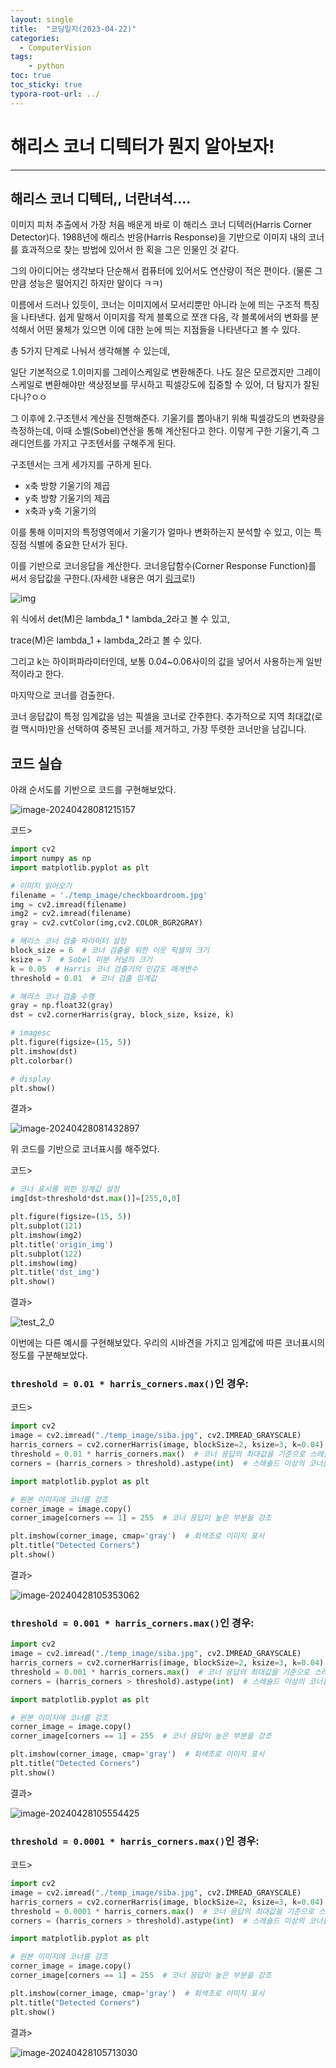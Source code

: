 ```yaml
---
layout: single
title:  "코딩일지(2023-04-22)"
categories: 
  - ComputerVision
tags:
    - python
toc: true
toc_sticky: true
typora-root-url: ../
---
```




# 해리스 코너 디텍터가 뭔지 알아보자!

<hr>




## 해리스 코너 디텍터,, 너란녀석....

이미지 피처 추출에서 가장 처음 배운게 바로 이 해리스 코너 디텍러(Harris Corner Detector)다. 1988년에  해리스 반응(Harris Response)을 기반으로 이미지 내의 코너를 효과적으로 찾는 방법에 있어서 한 획을 그은 인물인 것 같다.

그의 아이디어는 생각보다 단순해서 컴퓨터에 있어서도 연산량이 적은 편이다. (물론 그만큼 성능은 떨어지긴 하지만 말이다 ㅋㅋ)



이름에서 드러나 있듯이,  코너는 이미지에서 모서리뿐만 아니라 눈에 띄는 구조적 특징을 나타낸다. 쉽게 말해서 이미지를 작게 블록으로 쪼갠 다음, 각 블록에서의 변화를 분석해서 어떤 물체가 있으면 이에 대한 눈에 띄는 지점들을 나타낸다고 볼 수 있다.



총 5가지 단계로 나눠서 생각해볼 수 있는데, 

일단 기본적으로 1.이미지를 그레이스케일로 변환해준다. 나도 잘은 모르겠지만 그레이스케일로 변환해야만 색상정보를 무시하고 픽셀강도에 집중할 수 있어, 더 탐지가 잘된다나?ㅇㅇ

그 이후에 2.구조텐서 계산을 진행해준다. 기울기를 뽑아내기 위해 픽셀강도의 변화량을 측정하는데, 이때 소벨(Sobel)연산을 통해 계산된다고 한다. 이렇게 구한 기울기,즉 그래디언트를 가지고 구조텐서를 구해주게 된다.

구조텐서는 크게 세가지를 구하게 된다.

- x축 방향 기울기의 제곱
- y축 방향 기울기의 제곱
- x축과 y축 기울기의 

이를 통해 이미지의 특정영역에서 기울기가 얼마나 변화하는지 분석할 수 있고, 이는 특징점 식별에 중요한 단서가 된다.

이를 기반으로 코너응답을 계산한다. 코너응답함수(Corner Response Function)를 써서 응답값을 구한다.(자세한 내용은 여기 [링크](https://medium.com/@koushikkushal95/beyond-pixels-mastering-advanced-image-processing-in-computer-vision-e903535440a5)로!)

![img](/images/2024-04-22-codinglog(96)/15CqFMlmRD6f-hqhIE4MaUA.png)

위 식에서 det(M)은 lambda_1 * lambda_2라고 볼 수 있고,

trace(M)은 lambda_1 + lambda_2라고 볼 수 있다.

그리고 k는 하이퍼파라미터인데, 보통 0.04~0.06사이의 값을 넣어서 사용하는게 일반적이라고 한다.

마지막으로 코너를 검출한다.

코너 응답값이 특정 임계값을 넘는 픽셀을 코너로 간주한다. 추가적으로 지역 최대값(로컬 맥시마)만을 선택하여 중복된 코너를 제거하고, 가장 뚜렷한 코너만을 남깁니다.

## 코드 실습

아래 순서도를 기반으로 코드를 구현해보았다.

![image-20240428081215157](/images/2024-04-22-codinglog(96)/image-20240428081215157.png)

코드>

```python
import cv2
import numpy as np
import matplotlib.pyplot as plt

# 이미지 읽어오기
filename = './temp_image/checkboardroom.jpg'
img = cv2.imread(filename)
img2 = cv2.imread(filename)
gray = cv2.cvtColor(img,cv2.COLOR_BGR2GRAY)

# 해리스 코너 검출 파라미터 설정
block_size = 6  # 코너 검출을 위한 이웃 픽셀의 크기
ksize = 7  # Sobel 미분 커널의 크기
k = 0.05  # Harris 코너 검출기의 민감도 매개변수
threshold = 0.01  # 코너 검출 임계값

# 해리스 코너 검출 수행
gray = np.float32(gray)
dst = cv2.cornerHarris(gray, block_size, ksize, k)

# imagesc
plt.figure(figsize=(15, 5))
plt.imshow(dst)
plt.colorbar()

# display
plt.show()
```

결과>

![image-20240428081432897](/images/2024-04-22-codinglog(96)/image-20240428081432897.png)

위 코드를 기반으로 코너표시를 해주었다.

코드>

```python
# 코너 표시를 위한 임계값 설정
img[dst>threshold*dst.max()]=[255,0,0]

plt.figure(figsize=(15, 5))
plt.subplot(121)
plt.imshow(img2)
plt.title('origin_img')
plt.subplot(122)
plt.imshow(img)
plt.title('dst_img')
plt.show()
```

결과>

![test_2_0](/images/2024-04-22-codinglog(96)/test_2_0.png)



이번에는 다른 예시를 구현해보았다. 우리의 시바견을 가지고 임계값에 따른 코너표시의 정도를 구분해보았다.

### `threshold = 0.01 * harris_corners.max()`인 경우:

코드>

```python
import cv2
image = cv2.imread("./temp_image/siba.jpg", cv2.IMREAD_GRAYSCALE)
harris_corners = cv2.cornerHarris(image, blockSize=2, ksize=3, k=0.04)
threshold = 0.01 * harris_corners.max()  # 코너 응답의 최대값을 기준으로 스레숄드 설정
corners = (harris_corners > threshold).astype(int)  # 스레숄드 이상의 코너를 감지

import matplotlib.pyplot as plt

# 원본 이미지에 코너를 강조
corner_image = image.copy()
corner_image[corners == 1] = 255  # 코너 응답이 높은 부분을 강조

plt.imshow(corner_image, cmap='gray')  # 회색조로 이미지 표시
plt.title("Detected Corners")
plt.show()
```

결과>

![image-20240428105353062](/images/2024-04-22-codinglog(96)/image-20240428105353062.png)

### `threshold = 0.001 * harris_corners.max()`인 경우:

```python
import cv2
image = cv2.imread("./temp_image/siba.jpg", cv2.IMREAD_GRAYSCALE)
harris_corners = cv2.cornerHarris(image, blockSize=2, ksize=3, k=0.04)
threshold = 0.001 * harris_corners.max()  # 코너 응답의 최대값을 기준으로 스레숄드 설정
corners = (harris_corners > threshold).astype(int)  # 스레숄드 이상의 코너를 감지

import matplotlib.pyplot as plt

# 원본 이미지에 코너를 강조
corner_image = image.copy()
corner_image[corners == 1] = 255  # 코너 응답이 높은 부분을 강조

plt.imshow(corner_image, cmap='gray')  # 회색조로 이미지 표시
plt.title("Detected Corners")
plt.show()
```

결과>

![image-20240428105554425](/images/2024-04-22-codinglog(96)/image-20240428105554425.png)

### `threshold = 0.0001 * harris_corners.max()`인 경우:

코드>

```python
import cv2
image = cv2.imread("./temp_image/siba.jpg", cv2.IMREAD_GRAYSCALE)
harris_corners = cv2.cornerHarris(image, blockSize=2, ksize=3, k=0.04)
threshold = 0.0001 * harris_corners.max()  # 코너 응답의 최대값을 기준으로 스레숄드 설정
corners = (harris_corners > threshold).astype(int)  # 스레숄드 이상의 코너를 감지

import matplotlib.pyplot as plt

# 원본 이미지에 코너를 강조
corner_image = image.copy()
corner_image[corners == 1] = 255  # 코너 응답이 높은 부분을 강조

plt.imshow(corner_image, cmap='gray')  # 회색조로 이미지 표시
plt.title("Detected Corners")
plt.show()
```

결과>

![image-20240428105713030](/images/2024-04-22-codinglog(96)/image-20240428105713030.png)

